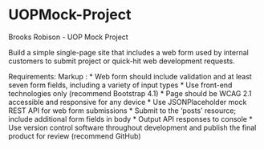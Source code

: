 # UOPMock-Project

Brooks Robison - UOP Mock Project

Build a simple single-page site that includes a web form used by internal customers to submit project or quick-hit web development requests. 

Requirements:
Markup : *  Web form should include validation and at least seven form fields, including a variety of input types
         *  Use front-end technologies only (recommend Bootstrap 4.1)
         *  Page should be WCAG 2.1 accessible and responsive for any device
         *  Use JSONPlaceholder mock REST API for web form submissions 
            *  Submit to the ‘posts’ resource; include additional form fields in body
            *  Output API responses to console
         *  Use version control software throughout development and publish the final product for review (recommend GitHub)

